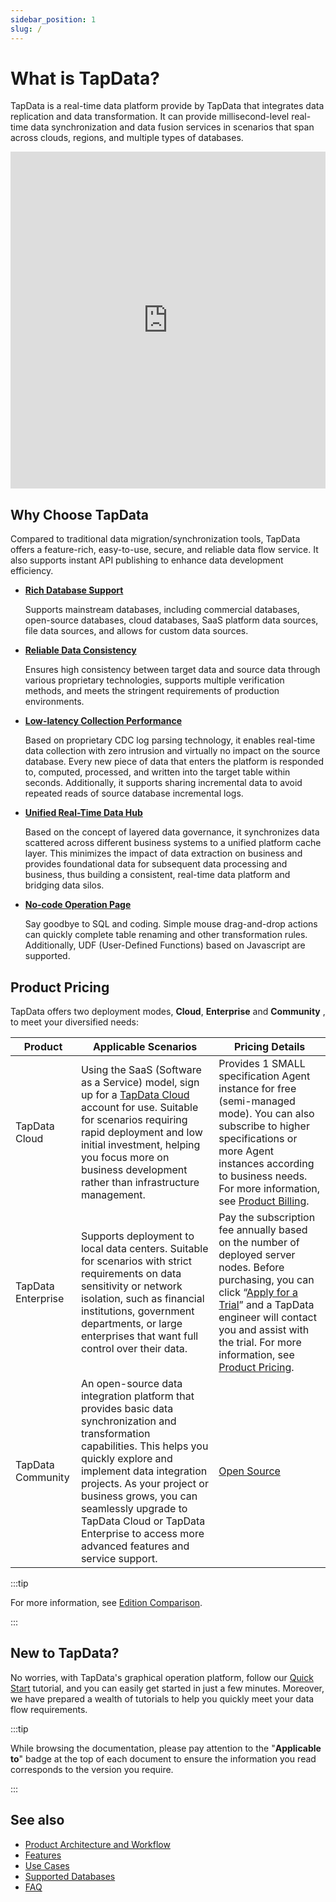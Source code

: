 ```yaml
---
sidebar_position: 1
slug: /
---
```


# What is TapData?

TapData is a real-time data platform provide by TapData that integrates data replication and data transformation. It can provide millisecond-level real-time data synchronization and data fusion services in scenarios that span across clouds, regions, and multiple types of databases.

<iframe width="100%" height="539" src="https://www.youtube.com/embed/hlJKo6u3UnA?si=6Df9Yzv8jXf5EFE9" title="YouTube video player" frameborder="0" allow="accelerometer; autoplay; clipboard-write; encrypted-media; gyroscope; picture-in-picture; web-share" allowfullscreen></iframe>


## Why Choose TapData

Compared to traditional data migration/synchronization tools, TapData offers a feature-rich, easy-to-use, secure, and reliable data flow service. It also supports instant API publishing to enhance data development efficiency.

* **[Rich Database Support](introduction/supported-databases.md)**

  Supports mainstream databases, including commercial databases, open-source databases, cloud databases, SaaS platform data sources, file data sources, and allows for custom data sources.

* **[Reliable Data Consistency](user-guide/data-pipeline/verify-data.md)**

  Ensures high consistency between target data and source data through various proprietary technologies, supports multiple verification methods, and meets the stringent requirements of production environments.

* **[Low-latency Collection Performance](user-guide/advanced-settings/share-mining.md)**

  Based on proprietary CDC log parsing technology, it enables real-time data collection with zero intrusion and virtually no impact on the source database. Every new piece of data that enters the platform is responded to, computed, processed, and written into the target table within seconds. Additionally, it supports sharing incremental data to avoid repeated reads of source database incremental logs.

* **[Unified Real-Time Data Hub](user-guide/real-time-data-hub/README.md)**

  Based on the concept of layered data governance, it synchronizes data scattered across different business systems to a unified platform cache layer. This minimizes the impact of data extraction on business and provides foundational data for subsequent data processing and business, thus building a consistent, real-time data platform and bridging data silos.

* **[No-code Operation Page](user-guide/workshop.md)**

  Say goodbye to SQL and coding. Simple mouse drag-and-drop actions can quickly complete table renaming and other transformation rules. Additionally, UDF (User-Defined Functions) based on Javascript are supported.

## Product Pricing

TapData offers two deployment modes, **Cloud**, **Enterprise** and **Community** , to meet your diversified needs:

| Product         | Applicable Scenarios                                                                                                                                                                                                                                                                                                                                  | Pricing Details                                               |
|-----------------|-------------------------------------------------------------------------------------------------------------------------------------------------------------------------------------------------------------------------------------------------------------------------------------------------------------------------------------------------------|---------------------------------------------------------------|
| TapData Cloud   | Using the SaaS (Software as a Service) model, sign up for a [TapData Cloud](https://cloud.tapdata.net/console/v3/) account for use. Suitable for scenarios requiring rapid deployment and low initial investment, helping you focus more on business development rather than infrastructure management.                                               | Provides 1 SMALL specification Agent instance for free (semi-managed mode). You can also subscribe to higher specifications or more Agent instances according to business needs. For more information, see [Product Billing](billing/billing-overview.md). |
| TapData Enterprise | Supports deployment to local data centers. Suitable for scenarios with strict requirements on data sensitivity or network isolation, such as financial institutions, government departments, or large enterprises that want full control over their data.                                                                                             | Pay the subscription fee annually based on the number of deployed server nodes. Before purchasing, you can click “[Apply for a Trial](https://tapdata.net/tapdata-on-prem/demo.html)” and a TapData engineer will contact you and assist with the trial. For more information, see [Product Pricing](https://tapdata.net/pricing.html). |
| TapData Community | An open-source data integration platform that provides basic data synchronization and transformation capabilities. This helps you quickly explore and implement data integration projects. As your project or business grows, you can seamlessly upgrade to TapData Cloud or TapData Enterprise to access more advanced features and service support. | [Open Source](https://github.com/tapdata/tapdata) |

:::tip

For more information, see [Edition Comparison](introduction/compare-editions).

:::

## New to TapData?

No worries, with TapData's graphical operation platform, follow our [Quick Start](quick-start/README.md) tutorial, and you can easily get started in just a few minutes. Moreover, we have prepared a wealth of tutorials to help you quickly meet your data flow requirements.

:::tip

While browsing the documentation, please pay attention to the "**Applicable to**" badge at the top of each document to ensure the information you read corresponds to the version you require.

:::


## See also

- [Product Architecture and Workflow](introduction/architecture.md)
- [Features](introduction/features.md)
- [Use Cases](introduction/use-cases.md)
- [Supported Databases](introduction/supported-databases.md)
- [FAQ](faq/README.md)
